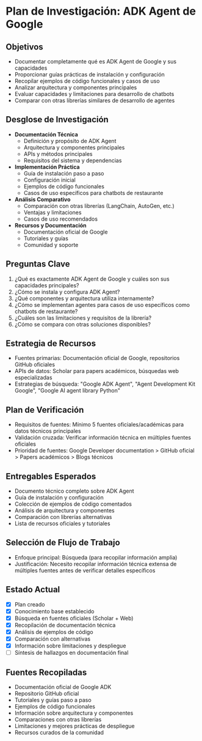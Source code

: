 # Plan de Investigación: ADK Agent de Google

## Objetivos
- Documentar completamente qué es ADK Agent de Google y sus capacidades
- Proporcionar guías prácticas de instalación y configuración
- Recopilar ejemplos de código funcionales y casos de uso
- Analizar arquitectura y componentes principales
- Evaluar capacidades y limitaciones para desarrollo de chatbots
- Comparar con otras librerías similares de desarrollo de agentes

## Desglose de Investigación
- **Documentación Técnica**
  - Definición y propósito de ADK Agent
  - Arquitectura y componentes principales
  - APIs y métodos principales
  - Requisitos del sistema y dependencias
- **Implementación Práctica**
  - Guía de instalación paso a paso
  - Configuración inicial
  - Ejemplos de código funcionales
  - Casos de uso específicos para chatbots de restaurante
- **Análisis Comparativo**
  - Comparación con otras librerías (LangChain, AutoGen, etc.)
  - Ventajas y limitaciones
  - Casos de uso recomendados
- **Recursos y Documentación**
  - Documentación oficial de Google
  - Tutoriales y guías
  - Comunidad y soporte

## Preguntas Clave
1. ¿Qué es exactamente ADK Agent de Google y cuáles son sus capacidades principales?
2. ¿Cómo se instala y configura ADK Agent?
3. ¿Qué componentes y arquitectura utiliza internamente?
4. ¿Cómo se implementan agentes para casos de uso específicos como chatbots de restaurante?
5. ¿Cuáles son las limitaciones y requisitos de la librería?
6. ¿Cómo se compara con otras soluciones disponibles?

## Estrategia de Recursos
- Fuentes primarias: Documentación oficial de Google, repositorios GitHub oficiales
- APIs de datos: Scholar para papers académicos, búsquedas web especializadas
- Estrategias de búsqueda: "Google ADK Agent", "Agent Development Kit Google", "Google AI agent library Python"

## Plan de Verificación
- Requisitos de fuentes: Mínimo 5 fuentes oficiales/académicas para datos técnicos principales
- Validación cruzada: Verificar información técnica en múltiples fuentes oficiales
- Prioridad de fuentes: Google Developer documentation > GitHub oficial > Papers académicos > Blogs técnicos

## Entregables Esperados
- Documento técnico completo sobre ADK Agent
- Guía de instalación y configuración
- Colección de ejemplos de código comentados
- Análisis de arquitectura y componentes
- Comparación con librerías alternativas
- Lista de recursos oficiales y tutoriales

## Selección de Flujo de Trabajo
- Enfoque principal: Búsqueda (para recopilar información amplia)
- Justificación: Necesito recopilar información técnica extensa de múltiples fuentes antes de verificar detalles específicos

## Estado Actual
- [x] Plan creado
- [x] Conocimiento base establecido
- [x] Búsqueda en fuentes oficiales (Scholar + Web)
- [x] Recopilación de documentación técnica
- [x] Análisis de ejemplos de código
- [x] Comparación con alternativas
- [x] Información sobre limitaciones y despliegue
- [ ] Síntesis de hallazgos en documentación final

## Fuentes Recopiladas
- Documentación oficial de Google ADK
- Repositorio GitHub oficial
- Tutoriales y guías paso a paso
- Ejemplos de código funcionales
- Información sobre arquitectura y componentes
- Comparaciones con otras librerías
- Limitaciones y mejores prácticas de despliegue
- Recursos curados de la comunidad